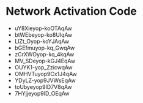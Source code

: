 # Network Activation Code
* uY8Xieyop-koOTAqAw
* btWEbeyop-ko8UIqAw
* LlZt_Oyop-koYJAqAw
* bGEfmuyop-kq_GwqAw
* zCrXWOyop-kq_4kqAw
* MV_SDeyop-kGJ4EqAw
* OUYK1-yop_ZzicwqAw
* OMHVTuyop9Cx1J4qAw
* YDyLZ-yop9JVWsEqAw
* toUbyeyop9ID7V8qAw
* 7HYjjeyop9ID_OEqAw